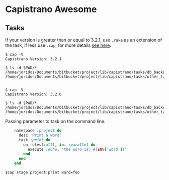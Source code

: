 Capistrano Awesome
==================

## Tasks

If your version is greater than or equal to 3.2.1, use `.rake` as an extension of the task, if less use `.cap`, for more details [see here](https://github.com/capistrano/capistrano/commit/7e41233d76fec0aca6877b62b876b7e2c9b85ec0).

    $ cap -V
    Capistrano Version: 3.2.1
    
    $ ls -d $PWD/*
    /home/joridos/Documents/bitbucket/project/lib/capistrano/tasks/db_backup.rake
    /home/joridos/Documents/bitbucket/project/lib/capistrano/tasks/other_task.rake


    $ cap -V
    Capistrano Version: 3.2.0
    
    $ ls -d $PWD/*
    /home/joridos/Documents/bitbucket/project/lib/capistrano/tasks/db_backup.cap
    /home/joridos/Documents/bitbucket/project/lib/capistrano/tasks/other_task.cap

Passing parameter to task on the command line.
``` ruby
    namespace :project do
      desc 'Print a word'
      task :print do
        on roles(:all), in: :parallel do
          execute :echo, "the word is: #{ENV['word']}"
        end
      end
    end
```

``` shell    
$cap stage project:print word=foo
```
